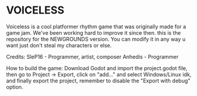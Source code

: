 # VOICELESS
Voiceless is a cool platformer rhythm game that was originally made for a game jam. We've been working hard to improve it since then.
this is the repository for the NEWGROUNDS version. You can modify it in any way u want just don't steal my characters or else.

Credits:
SleP16 - Programmer, artist, composer
Anhedis - Programmer

How to build the game:
Download Godot and import the project.godot file, then go to Project -> Export, click on "add..." and select Windows/Linux idk,
and finally export the project, remember to disable the "Export with debug" option.
